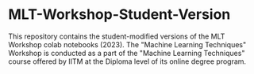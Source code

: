 # MLT-Workshop-Student-Version
This repository contains the student-modified versions of the MLT Workshop colab notebooks (2023).
The "Machine Learning Techniques" Workshop is conducted as a part of the "Machine Learning Techniques" course offered by IITM at the Diploma level of its online degree program. 

